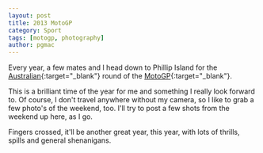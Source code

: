```yaml
---
layout: post
title: 2013 MotoGP
category: Sport
tags: [motogp, photography]
author: pgmac
---
```

Every year, a few mates and I head down to Phillip Island for the [Australian](http://www.motogp.com.au/){:target="_blank"} round of the [MotoGP](http://www.motogp.com/){:target="_blank"}.

This is a brilliant time of the year for me and something I really look forward to.  Of course, I don't travel anywhere without my camera, so I like to grab a few photo's of the weekend, too.  I'll try to post a few shots from the weekend up here, as I go.

Fingers crossed, it'll be another great year, this year, with lots of thrills, spills and general shenanigans.
